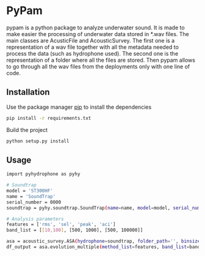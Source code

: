 # PyPam
pypam is a python package to analyze underwater sound. 
It is made to make easier the processing of underwater data stored in *.wav files. 
The main classes are AcusticFile and AcousticSurvey. The first one is a representation of a wav file together 
with all the metadata needed to process the data (such as hydrophone used). The second one is the representation of a
folder where all the files are stored. Then pypam allows to go through all the wav files from the deployments only with
one line of code. 

## Installation

Use the package manager [pip](https://pip.pypa.io/en/stable/) to install 
the dependencies 

```bash
pip install -r requirements.txt 
```

Build the project

```bash
python setup.py install
```

## Usage

```bash
import pyhydrophone as pyhy

# Soundtrap
model = 'ST300HF'
name = 'SoundTrap'
serial_number = 0000
soundtrap = pyhy.soundtrap.SoundTrap(name=name, model=model, serial_number=serial_number)

# Analysis parameters
features = ['rms', 'sel', 'peak', 'aci']
band_list = [[10,100], [500, 1000], [500, 100000]]

asa = acoustic_survey.ASA(hydrophone=soundtrap, folder_path='', binsize=60.0)
df_output = asa.evolution_multiple(method_list=features, band_list=band_list)
```
